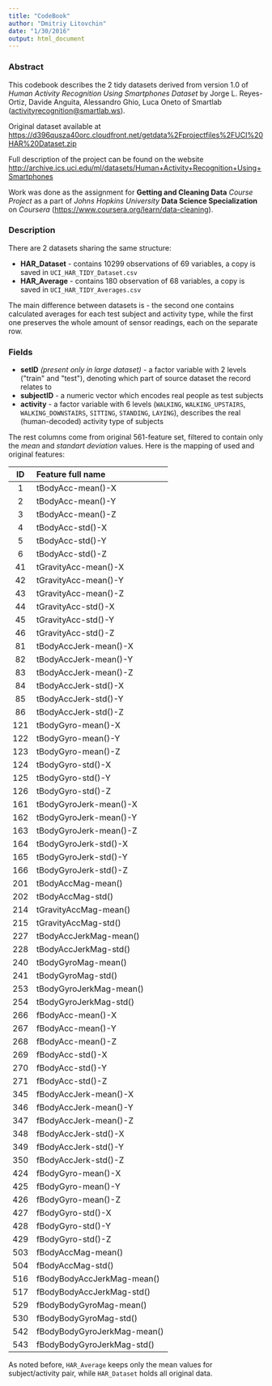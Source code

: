 ```yaml
---
title: "CodeBook"
author: "Dmitriy Litovchin"
date: "1/30/2016"
output: html_document
---
```


### Abstract

This codebook describes the 2 tidy datasets derived from version 1.0 of *Human Activity Recognition Using Smartphones Dataset* by Jorge L. Reyes-Ortiz, Davide Anguita, Alessandro Ghio, Luca Oneto of Smartlab (activityrecognition@smartlab.ws).

Original dataset available at https://d396qusza40orc.cloudfront.net/getdata%2Fprojectfiles%2FUCI%20HAR%20Dataset.zip

Full description of the project can be found on the website http://archive.ics.uci.edu/ml/datasets/Human+Activity+Recognition+Using+Smartphones

Work was done as the assignment for **Getting and Cleaning Data** *Course Project* as a part of *Johns Hopkins University* **Data Science Specialization** on *Coursera* (https://www.coursera.org/learn/data-cleaning).

### Description

There are 2 datasets sharing the same structure:

- **HAR_Dataset** - contains 10299 observations of 69 variables, a copy is saved in `UCI_HAR_TIDY_Dataset.csv`
- **HAR_Average** - contains 180 observation of 68 variables, a copy is saved in `UCI_HAR_TIDY_Averages.csv`

The main difference between datasets is - the second one contains calculated averages for each test subject and activity type, while the first one preserves the whole amount of sensor readings, each on the separate row.

### Fields

- **setID** *(present only in large dataset)* - a factor variable with 2 levels ("train" and "test"), denoting which part of source dataset the record relates to
- **subjectID** - a numeric vector which encodes real people as test subjects
- **activity** - a factor variable with 6 levels (`WALKING`, `WALKING_UPSTAIRS`, `WALKING_DOWNSTAIRS`, `SITTING`, `STANDING`, `LAYING`), describes the real (human-decoded) activity type of subjects

The rest columns come from original 561-feature set, filtered to contain only the *mean* and *standart deviation* values.
Here is the mapping of used and original features:

|  ID  | Feature full name             |
|:----:|:----------------------------- |
|    1 | tBodyAcc-mean()-X             |
|    2 | tBodyAcc-mean()-Y             |
|    3 | tBodyAcc-mean()-Z             |
|    4 | tBodyAcc-std()-X              |
|    5 | tBodyAcc-std()-Y              |
|    6 | tBodyAcc-std()-Z              |
|   41 | tGravityAcc-mean()-X          |
|   42 | tGravityAcc-mean()-Y          |
|   43 | tGravityAcc-mean()-Z          |
|   44 | tGravityAcc-std()-X           |
|   45 | tGravityAcc-std()-Y           |
|   46 | tGravityAcc-std()-Z           |
|   81 | tBodyAccJerk-mean()-X         |
|   82 | tBodyAccJerk-mean()-Y         |
|   83 | tBodyAccJerk-mean()-Z         |
|   84 | tBodyAccJerk-std()-X          |
|   85 | tBodyAccJerk-std()-Y          |
|   86 | tBodyAccJerk-std()-Z          |
|  121 | tBodyGyro-mean()-X            |
|  122 | tBodyGyro-mean()-Y            |
|  123 | tBodyGyro-mean()-Z            |
|  124 | tBodyGyro-std()-X             |
|  125 | tBodyGyro-std()-Y             |
|  126 | tBodyGyro-std()-Z             |
|  161 | tBodyGyroJerk-mean()-X        |
|  162 | tBodyGyroJerk-mean()-Y        |
|  163 | tBodyGyroJerk-mean()-Z        |
|  164 | tBodyGyroJerk-std()-X         |
|  165 | tBodyGyroJerk-std()-Y         |
|  166 | tBodyGyroJerk-std()-Z         |
|  201 | tBodyAccMag-mean()            |
|  202 | tBodyAccMag-std()             |
|  214 | tGravityAccMag-mean()         |
|  215 | tGravityAccMag-std()          |
|  227 | tBodyAccJerkMag-mean()        |
|  228 | tBodyAccJerkMag-std()         |
|  240 | tBodyGyroMag-mean()           |
|  241 | tBodyGyroMag-std()            |
|  253 | tBodyGyroJerkMag-mean()       |
|  254 | tBodyGyroJerkMag-std()        |
|  266 | fBodyAcc-mean()-X             |
|  267 | fBodyAcc-mean()-Y             |
|  268 | fBodyAcc-mean()-Z             |
|  269 | fBodyAcc-std()-X              |
|  270 | fBodyAcc-std()-Y              |
|  271 | fBodyAcc-std()-Z              |
|  345 | fBodyAccJerk-mean()-X         |
|  346 | fBodyAccJerk-mean()-Y         |
|  347 | fBodyAccJerk-mean()-Z         |
|  348 | fBodyAccJerk-std()-X          |
|  349 | fBodyAccJerk-std()-Y          |
|  350 | fBodyAccJerk-std()-Z          |
|  424 | fBodyGyro-mean()-X            |
|  425 | fBodyGyro-mean()-Y            |
|  426 | fBodyGyro-mean()-Z            |
|  427 | fBodyGyro-std()-X             |
|  428 | fBodyGyro-std()-Y             |
|  429 | fBodyGyro-std()-Z             |
|  503 | fBodyAccMag-mean()            |
|  504 | fBodyAccMag-std()             |
|  516 | fBodyBodyAccJerkMag-mean()    |
|  517 | fBodyBodyAccJerkMag-std()     |
|  529 | fBodyBodyGyroMag-mean()       |
|  530 | fBodyBodyGyroMag-std()        |
|  542 | fBodyBodyGyroJerkMag-mean()   |
|  543 | fBodyBodyGyroJerkMag-std()    |

As noted before, `HAR_Average` keeps only the mean values for subject/activity pair, while `HAR_Dataset` holds all original data.

